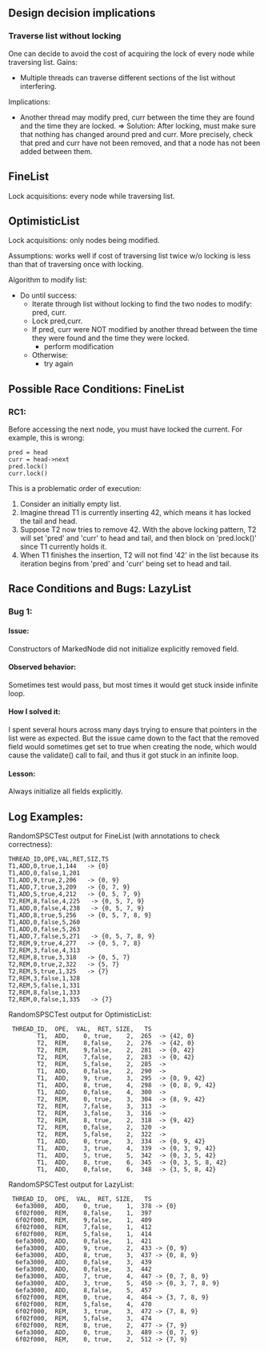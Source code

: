## Design decision implications
### Traverse list without locking
One can decide to avoid the cost of acquiring the lock of every node while traversing list.
Gains:
- Multiple threads can traverse different sections of the list without interfering.

Implications:
- Another thread may modify pred, curr between the time they are found and the time they are locked.
  => Solution: After locking, must make sure that nothing has changed around pred and curr. More precisely, check that pred and curr have not been removed, and that a node has not been added between them.
## FineList
Lock acquisitions: every node while traversing list.

## OptimisticList
Lock acquisitions: only nodes being modified.

Assumptions: works well if cost of traversing list twice w/o locking 
is less than that of traversing once with locking.

Algorithm to modify list:
- Do until success:
    - Iterate through list without locking to find the two nodes to modify: pred, curr.
    - Lock pred,curr.
    - If pred, curr were NOT modified by another thread between the time they were found and the time they were locked.
      - perform modification
    - Otherwise:
      - try again

## Possible Race Conditions: FineList
### RC1:
Before accessing the next node, you must have locked the current.
For example, this is wrong:
```
pred = head
curr = head->next
pred.lock()
curr.lock()
```
This is a problematic order of execution:
1. Consider an initially empty list.
2. Imagine thread T1 is currently inserting 42, which means it has
   locked the tail and head.
3. Suppose T2 now tries to remove 42. With the above locking pattern,
   T2 will set 'pred' and 'curr' to head and tail, and then block on
   'pred.lock()' since T1 currently holds it.
4. When T1 finishes the insertion, T2 will not find '42' in the list
   because its iteration begins from 'pred' and 'curr' being set to
   head and tail.


## Race Conditions and Bugs: LazyList 
### Bug 1:
#### Issue:
Constructors of MarkedNode did not initialize explicitly removed field.

#### Observed behavior:
Sometimes test would pass, but most times it would get stuck inside infinite loop.

#### How I solved it:
I spent several hours across many days trying to ensure that pointers in the list were as expected.
But the issue came down to the fact that the removed field would sometimes get set to true when
creating the node, which would cause the validate() call to fail, and thus it got stuck in an infinite loop.

#### Lesson:
Always initialize all fields explicitly.


## Log Examples:
RandomSPSCTest output for FineList (with annotations to check correctness):
```
THREAD_ID,OPE,VAL,RET,SIZ,TS
T1,ADD,0,true,1,144   -> {0}
T1,ADD,0,false,1,201
T1,ADD,9,true,2,206   -> {0, 9}
T1,ADD,7,true,3,209   -> {0, 7, 9}
T1,ADD,5,true,4,212   -> {0, 5, 7, 9}
T2,REM,8,false,4,225   -> {0, 5, 7, 9}
T1,ADD,0,false,4,238   -> {0, 5, 7, 9}
T1,ADD,8,true,5,256   -> {0, 5, 7, 8, 9}
T1,ADD,0,false,5,260
T1,ADD,0,false,5,263
T1,ADD,7,false,5,271   -> {0, 5, 7, 8, 9}
T2,REM,9,true,4,277   -> {0, 5, 7, 8}
T2,REM,3,false,4,313
T2,REM,8,true,3,318   -> {0, 5, 7}
T2,REM,0,true,2,322   -> {5, 7}
T2,REM,5,true,1,325   -> {7}
T2,REM,3,false,1,328
T2,REM,5,false,1,331
T2,REM,8,false,1,333
T2,REM,0,false,1,335   -> {7}
```

RandomSPSCTest output for OptimisticList:
```
 THREAD_ID,  OPE,  VAL,  RET, SIZE,   TS
        T1,  ADD,    0, true,    2,  265  -> {42, 0}
        T2,  REM,    8,false,    2,  276  -> {42, 0}
        T2,  REM,    9,false,    2,  281  -> {0, 42}
        T2,  REM,    7,false,    2,  283  -> {0, 42}
        T2,  REM,    5,false,    2,  285  ->
        T1,  ADD,    0,false,    2,  290  ->
        T1,  ADD,    9, true,    3,  295  -> {0, 9, 42}
        T1,  ADD,    8, true,    4,  298  -> {0, 8, 9, 42}
        T1,  ADD,    0,false,    4,  300  -> 
        T2,  REM,    0, true,    3,  304  -> {8, 9, 42}
        T2,  REM,    7,false,    3,  313  ->
        T2,  REM,    3,false,    3,  316  ->
        T2,  REM,    8, true,    2,  318  -> {9, 42}
        T2,  REM,    0,false,    2,  320  ->
        T2,  REM,    5,false,    2,  322  ->
        T1,  ADD,    0, true,    3,  334  -> {0, 9, 42}
        T1,  ADD,    3, true,    4,  339  -> {0, 3, 9, 42}
        T1,  ADD,    5, true,    5,  342  -> {0, 3, 5, 42}
        T1,  ADD,    8, true,    6,  345  -> {0, 3, 5, 8, 42}
        T1,  ADD,    0,false,    6,  348  -> {3, 5, 8, 42}
```

RandomSPSCTest output for LazyList:
```
 THREAD_ID,  OPE,  VAL,  RET, SIZE,   TS
  6efa3000,  ADD,    0, true,    1,  378 -> {0}
  6f02f000,  REM,    8,false,    1,  397
  6f02f000,  REM,    9,false,    1,  409
  6f02f000,  REM,    7,false,    1,  412
  6f02f000,  REM,    5,false,    1,  414
  6efa3000,  ADD,    0,false,    1,  421
  6efa3000,  ADD,    9, true,    2,  433 -> {0, 9}
  6efa3000,  ADD,    8, true,    3,  437 -> {0, 8, 9}
  6efa3000,  ADD,    0,false,    3,  439
  6efa3000,  ADD,    0,false,    3,  442
  6efa3000,  ADD,    7, true,    4,  447 -> {0, 7, 8, 9}
  6efa3000,  ADD,    3, true,    5,  450 -> {0, 3, 7, 8, 9}
  6efa3000,  ADD,    8,false,    5,  457
  6f02f000,  REM,    0, true,    4,  464 -> {3, 7, 8, 9}
  6f02f000,  REM,    5,false,    4,  470
  6f02f000,  REM,    3, true,    3,  472 -> {7, 8, 9}
  6f02f000,  REM,    5,false,    3,  474
  6f02f000,  REM,    8, true,    2,  477 -> {7, 9}
  6efa3000,  ADD,    0, true,    3,  489 -> {0, 7, 9}
  6f02f000,  REM,    0, true,    2,  512 -> {7, 9}
```


